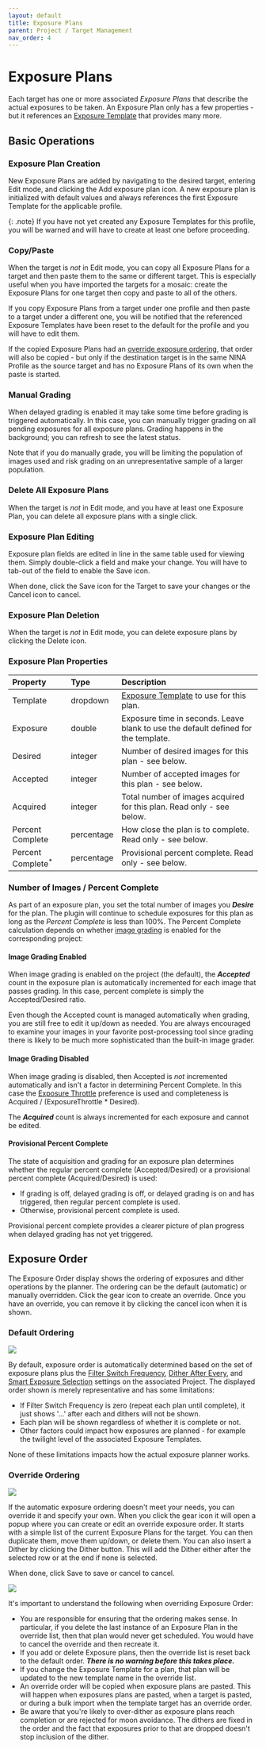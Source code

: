 ```yaml
---
layout: default
title: Exposure Plans
parent: Project / Target Management
nav_order: 4
---
```


# Exposure Plans

Each target has one or more associated _Exposure Plans_ that describe the actual exposures to be taken.  An Exposure Plan only has a few properties - but it references an [Exposure Template](exposure-templates.html) that provides many more.

## Basic Operations

### Exposure Plan Creation

New Exposure Plans are added by navigating to the desired target, entering Edit mode, and clicking the Add exposure plan icon.  A new exposure plan is initialized with default values and always references the first Exposure Template for the applicable profile.

{: .note}
If you have not yet created any Exposure Templates for this profile, you will be warned and will have to create at least one before proceeding.

### Copy/Paste

When the target is _not_ in Edit mode, you can copy all Exposure Plans for a target and then paste them to the same or different target.  This is especially useful when you have imported the targets for a mosaic: create the Exposure Plans for one target then copy and paste to all of the others.

If you copy Exposure Plans from a target under one profile and then paste to a target under a different one, you will be notified that the referenced Exposure Templates have been reset to the default for the profile and you will have to edit them.

If the copied Exposure Plans had an [override exposure ordering](#override-ordering), that order will also be copied - but only if the destination target is in the same NINA Profile as the source target and has no Exposure Plans of its own when the paste is started.

### Manual Grading
When delayed grading is enabled it may take some time before grading is triggered automatically.  In this case, you can manually trigger grading on all pending exposures for all exposure plans.  Grading happens in the background; you can refresh to see the latest status.

Note that if you do manually grade, you will be limiting the population of images used and risk grading on an unrepresentative sample of a larger population.

### Delete All Exposure Plans

When the target is _not_ in Edit mode, and you have at least one Exposure Plan, you can delete all exposure plans with a single click.

### Exposure Plan Editing

Exposure plan fields are edited in line in the same table used for viewing them.  Simply double-click a field and make your change.  You will have to tab-out of the field to enable the Save icon.

When done, click the Save icon for the Target to save your changes or the Cancel icon to cancel.

### Exposure Plan Deletion
When the target is _not_ in Edit mode, you can delete exposure plans by clicking the Delete icon.

### Exposure Plan Properties

| Property                     | Type       | Description                                                                         |
|:-----------------------------|:-----------|:------------------------------------------------------------------------------------|
| Template                     | dropdown   | [Exposure Template](exposure-templates.html) to use for this plan.                  |
| Exposure                     | double     | Exposure time in seconds.  Leave blank to use the default defined for the template. |
| Desired                      | integer    | Number of desired images for this plan - see below.                                 |
| Accepted                     | integer    | Number of accepted images for this plan - see below.                                |
| Acquired                     | integer    | Total number of images acquired for this plan.  Read only - see below.              |
| Percent Complete             | percentage | How close the plan is to complete.  Read only - see below.                          |
| Percent Complete<sup>*</sup> | percentage | Provisional percent complete.  Read only - see below.                               |
 
### Number of Images / Percent Complete

As part of an exposure plan, you set the total number of images you **_Desire_** for the plan.  The plugin will continue to schedule exposures for this plan as long as the _Percent Complete_ is less than 100%.  The Percent Complete calculation depends on whether [image grading](../post-acquisition/image-grader.html) is enabled for the corresponding project:

#### Image Grading Enabled

When image grading is enabled on the project (the default), the **_Accepted_** count in the exposure plan is automatically incremented for each image that passes grading.  In this case, percent complete is simply the Accepted/Desired ratio.

Even though the Accepted count is managed automatically when grading, you are still free to edit it up/down as needed.  You are always encouraged to examine your images in your favorite post-processing tool since grading there is likely to be much more sophisticated than the built-in image grader.

#### Image Grading Disabled

When image grading is disabled, then Accepted is _not_ incremented automatically and isn't a factor in determining Percent Complete.  In this case the [Exposure Throttle](profiles.html#general-preferences) preference is used and completeness is Acquired / (ExposureThrottle * Desired).

The **_Acquired_** count is always incremented for each exposure and cannot be edited.

#### Provisional Percent Complete
The state of acquisition and grading for an exposure plan determines whether the regular percent complete (Accepted/Desired) or a provisional percent complete (Acquired/Desired) is used:
* If grading is off, delayed grading is off, or delayed grading is on and has triggered, then regular percent complete is used.
* Otherwise, provisional percent complete is used.

Provisional percent complete provides a clearer picture of plan progress when delayed grading has not yet triggered.

## Exposure Order

The Exposure Order display shows the ordering of exposures and dither operations by the planner.  The ordering can be the default (automatic) or manually overridden.  Click the gear icon to create an override.  Once you have an override, you can remove it by clicking the cancel icon when it is shown.

### Default Ordering

![](../assets/images/exposure-order-default.png)

By default, exposure order is automatically determined based on the set of exposure plans plus the [Filter Switch Frequency](projects.html#filter-switch-frequency), [Dither After Every](projects.html#dithering), and [Smart Exposure Selection](../concepts/planning-engine.html#smart-exposure-selector) settings on the associated Project.  The displayed order shown is merely representative and has some limitations:
* If Filter Switch Frequency is zero (repeat each plan until complete), it just shows '...' after each and dithers will not be shown.
* Each plan will be shown regardless of whether it is complete or not.
* Other factors could impact how exposures are planned - for example the twilight level of the associated Exposure Templates.

None of these limitations impacts how the actual exposure planner works.

### Override Ordering

![](../assets/images/exposure-order-override.png)

If the automatic exposure ordering doesn't meet your needs, you can override it and specify your own.  When you click the gear icon it will open a popup where you can create or edit an override exposure order.  It starts with a simple list of the current Exposure Plans for the target.  You can then duplicate them, move them up/down, or delete them.  You can also insert a Dither by clicking the Dither button.  This will add the Dither either after the selected row or at the end if none is selected.

When done, click Save to save or cancel to cancel.

![](../assets/images/exposure-order-edit.png)

It's important to understand the following when overriding Exposure Order:
* You are responsible for ensuring that the ordering makes sense.  In particular, if you delete the last instance of an Exposure Plan in the override list, then that plan would never get scheduled.  You would have to cancel the override and then recreate it.
* If you add or delete Exposure plans, then the override list is reset back to the default order.  **_There is no warning before this takes place._**
* If you change the Exposure Template for a plan, that plan will be updated to the new template name in the override list.
* An override order will be copied when exposure plans are pasted.  This will happen when exposures plans are pasted, when a target is pasted, or during a bulk import when the template target has an override order.
* Be aware that you're likely to over-dither as exposure plans reach completion or are rejected for moon avoidance.  The dithers are fixed in the order and the fact that exposures prior to that are dropped doesn't stop inclusion of the dither.
